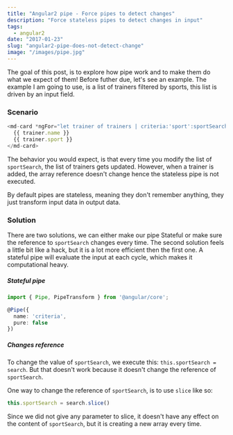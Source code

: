 ```yaml
---
title: "Angular2 pipe - Force pipes to detect changes"
description: "Force stateless pipes to detect changes in input"
tags:
  - angular2
date: "2017-01-23"
slug: "angular2-pipe-does-not-detect-change"
image: "/images/pipe.jpg"
---
```


The goal of this post, is to explore how pipe work and to make them do what we expect of them! Before futher due, let's see an example.
The example I am going to use, is a list of trainers filtered by sports, this list is driven by an input field.

### Scenario

```typescript
<md-card *ngFor="let trainer of trainers | criteria:'sport':sportSearch">
  {{ trainer.name }}
  {{ trainer.sport }}
</md-card>
```

The behavior you would expect, is that every time you modify the list of `sportSearch`, the list of trainers gets updated. However, when a trainer
is added, the array reference doesn't change hence the stateless pipe is not executed.

By default pipes are stateless, meaning they don't remember anything, they just transform input data in output data.

### Solution

There are two solutions, we can either make our pipe Stateful or make sure the reference to `sportSearch` changes every time.
The second solution feels a little bit like a hack, but it is a lot more efficient then the first one.
A stateful pipe will evaluate the input at each cycle, which makes it computational heavy.

##### Stateful pipe

```typescript
import { Pipe, PipeTransform } from '@angular/core';

@Pipe({
  name: 'criteria',
  pure: false
})
```

##### Changes reference
To change the value of `sportSearch`, we execute this: `this.sportSearch = search`. But that doesn't work because it doesn't change
the reference of `sportSearch`.

One way to change the reference of `sportSearch`, is to use `slice` like so:
```typescript
this.sportSearch = search.slice()
```
Since we did not give any parameter to slice, it doesn't have any effect on the content of `sportSearch`, but it is creating a new array every time.

